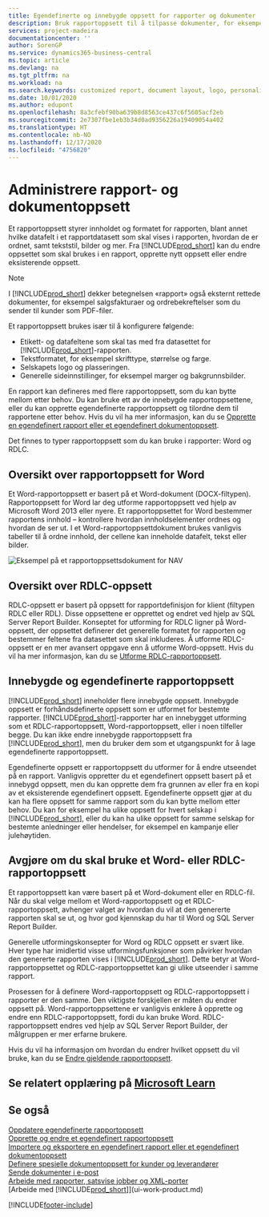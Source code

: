 ```yaml
---
title: Egendefinerte og innebygde oppsett for rapporter og dokumenter | Microsoft-dokumentasjon
description: Bruk rapportoppsett til å tilpasse dokumenter, for eksempel tilpasse skriften, logoen eller sideinnstillingene for PDF-filer du sender til kunder.
services: project-madeira
documentationcenter: ''
author: SorenGP
ms.service: dynamics365-business-central
ms.topic: article
ms.devlang: na
ms.tgt_pltfrm: na
ms.workload: na
ms.search.keywords: customized report, document layout, logo, personalize
ms.date: 10/01/2020
ms.author: edupont
ms.openlocfilehash: 8a3cfebf90ba639b8d8563ce437c6f5605acf2eb
ms.sourcegitcommit: 2e7307fbe1eb3b34d0ad9356226a19409054a402
ms.translationtype: HT
ms.contentlocale: nb-NO
ms.lasthandoff: 12/17/2020
ms.locfileid: "4756820"
---
```

# <a name="managing-report-and-document-layouts"></a>Administrere rapport- og dokumentoppsett
Et rapportoppsett styrer innholdet og formatet for rapporten, blant annet hvilke datafelt i et rapportdatasett som skal vises i rapporten, hvordan de er ordnet, samt tekststil, bilder og mer. Fra [!INCLUDE[prod_short](includes/prod_short.md)] kan du endre oppsettet som skal brukes i en rapport, opprette nytt oppsett eller endre eksisterende oppsett.

> [!NOTE]  
>   I [!INCLUDE[prod_short](includes/prod_short.md)] dekker betegnelsen «rapport» også eksternt rettede dokumenter, for eksempel salgsfakturaer og ordrebekreftelser som du sender til kunder som PDF-filer.

Et rapportoppsett brukes især til å konfigurere følgende:

* Etikett- og datafeltene som skal tas med fra datasettet for [!INCLUDE[prod_short](includes/prod_short.md)]-rapporten.
* Tekstformatet, for eksempel skrifttype, størrelse og farge.
* Selskapets logo og plasseringen.
* Generelle sideinnstillinger, for eksempel marger og bakgrunnsbilder.

En rapport kan defineres med flere rapportoppsett, som du kan bytte mellom etter behov. Du kan bruke ett av de innebygde rapportoppsettene, eller du kan opprette egendefinerte rapportoppsett og tilordne dem til rapportene etter behov. Hvis du vil ha mer informasjon, kan du se [Opprette en egendefinert rapport eller et egendefinert dokumentoppsett](ui-how-create-custom-report-layout.md).

Det finnes to typer rapportoppsett som du kan bruke i rapporter: Word og RDLC.

## <a name="word-report-layout-overview"></a>Oversikt over rapportoppsett for Word
Et Word-rapportoppsett er basert på et Word-dokument (DOCX-filtypen). Rapportoppsett for Word lar deg utforme rapportoppsett ved hjelp av Microsoft Word 2013 eller nyere. Et rapportoppsettet for Word bestemmer rapportens innhold – kontrollere hvordan innholdselementer ordnes og hvordan de ser ut. I et Word-rapportoppsettdokument brukes vanligvis tabeller til å ordne innhold, der cellene kan inneholde datafelt, tekst eller bilder.

 ![Eksempel på et rapportoppsettsdokument for NAV](media/nav_wordreportlayout_edit_in_word_example.png "NAV_WordReportLayout_Edit_In_Word_Example")  

## <a name="rdlc-layout-overview"></a>Oversikt over RDLC-oppsett
RDLC-oppsett er basert på oppsett for rapportdefinisjon for klient (filtypen RDLC eller RDL). Disse oppsettene er opprettet og endret ved hjelp av SQL Server Report Builder. Konseptet for utforming for RDLC ligner på Word-oppsett, der oppsettet definerer det generelle formatet for rapporten og bestemmer feltene fra datasettet som skal inkluderes. Å utforme RDLC-oppsett er en mer avansert oppgave enn å utforme Word-oppsett. Hvis du vil ha mer informasjon, kan du se [Utforme RDLC-rapportoppsett](/dynamics-nav/Designing-RDLC-Report-Layouts).

## <a name="built-in-and-custom-report-layouts"></a>Innebygde og egendefinerte rapportoppsett
[!INCLUDE[prod_short](includes/prod_short.md)] inneholder flere innebygde oppsett. Innebygde oppsett er forhåndsdefinerte oppsett som er utformet for bestemte rapporter. [!INCLUDE[prod_short](includes/prod_short.md)]-rapporter har en innebygget utforming som et RDLC-rapportoppsett, Word-rapportoppsett, eller i noen tilfeller begge. Du kan ikke endre innebygde rapportoppsett fra [!INCLUDE[prod_short](includes/prod_short.md)], men du bruker dem som et utgangspunkt for å lage egendefinerte rapportoppsett.

Egendefinerte oppsett er rapportoppsett du utformer for å endre utseendet på en rapport. Vanligvis oppretter du et egendefinert oppsett basert på et innebygd oppsett, men du kan opprette dem fra grunnen av eller fra en kopi av et eksisterende egendefinert oppsett. Egendefinerte oppsett gjør at du kan ha flere oppsett for samme rapport som du kan bytte mellom etter behov. Du kan for eksempel ha ulike oppsett for hvert selskap i [!INCLUDE[prod_short](includes/prod_short.md)], eller du kan ha ulike oppsett for samme selskap for bestemte anledninger eller hendelser, for eksempel en kampanje eller julehøytiden.

## <a name="deciding-whether-to-use-a-word-or-rdlc-report-layout"></a>Avgjøre om du skal bruke et Word- eller RDLC-rapportoppsett
Et rapportoppsett kan være basert på et Word-dokument eller en RDLC-fil. Når du skal velge mellom et Word-rapportoppsett og et RDLC-rapportoppsett, avhenger valget av hvordan du vil at den genererte rapporten skal se ut, og hvor god kjennskap du har til Word og SQL Server Report Builder.

Generelle utformingskonsepter for Word og RDLC oppsett er svært like. Hver type har imidlertid visse utformingsfunksjoner som påvirker hvordan den genererte rapporten vises i [!INCLUDE[prod_short](includes/prod_short.md)]. Dette betyr at Word-rapportoppsettet og RDLC-rapportoppsettet kan gi ulike utseender i samme rapport.

Prosessen for å definere Word-rapportoppsett og RDLC-rapportoppsett i rapporter er den samme. Den viktigste forskjellen er måten du endrer oppsett på. Word-rapportoppsettene er vanligvis enklere å opprette og endre enn RDLC-rapportoppsett, fordi du kan bruke Word. RDLC-rapportoppsett endres ved hjelp av SQL Server Report Builder, der målgruppen er mer erfarne brukere.

Hvis du vil ha informasjon om hvordan du endrer hvilket oppsett du vil bruke, kan du se [Endre gjeldende rapportoppsett](ui-how-change-layout-currently-used-report.md).

## <a name="see-related-training-at-microsoft-learn"></a>Se relatert opplæring på [Microsoft Learn](/learn/modules/change-documents-dynamics-365-business-central/index)

## <a name="see-also"></a>Se også
[Oppdatere egendefinerte rapportoppsett](ui-update-report-layouts.md)  
[Opprette og endre et egendefinert rapportoppsett](ui-how-create-custom-report-layout.md)  
[Importere og eksportere en egendefinert rapport eller et egendefinert dokumentoppsett](ui-how-import-and-export-report-layout.md)  
[Definere spesielle dokumentoppsett for kunder og leverandører](ui-define-customer-vendor-document-layouts.md)  
[Sende dokumenter i e-post](ui-how-send-documents-email.md)  
[Arbeide med rapporter, satsvise jobber og XML-porter](ui-work-report.md)  
[Arbeide med [!INCLUDE[prod_short](includes/prod_short.md)]](ui-work-product.md)  


[!INCLUDE[footer-include](includes/footer-banner.md)]